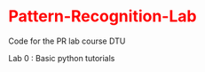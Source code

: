 # <font color='red'>**Pattern-Recognition-Lab**</font>

Code for the PR lab course DTU

Lab 0 : Basic python tutorials 
